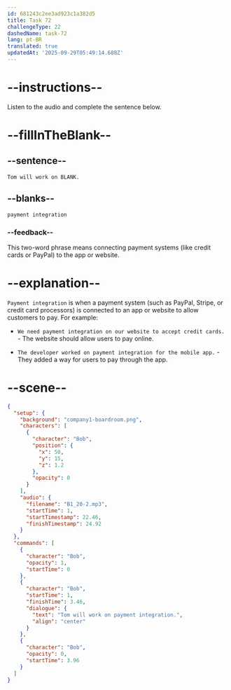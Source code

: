 ```yaml
---
id: 681243c2ee3ad923c1a382d5
title: Task 72
challengeType: 22
dashedName: task-72
lang: pt-BR
translated: true
updatedAt: '2025-09-29T05:49:14.688Z'
---
```


<!-- (Audio) Bob: Tom will work on payment integration. -->

# --instructions--

Listen to the audio and complete the sentence below.

# --fillInTheBlank--

## --sentence--

`Tom will work on BLANK.`

## --blanks--

`payment integration`

### --feedback--

This two-word phrase means connecting payment systems (like credit cards or PayPal) to the app or website.

# --explanation--

`Payment integration` is when a payment system (such as PayPal, Stripe, or credit card processors) is connected to an app or website to allow customers to pay. For example:

- `We need payment integration on our website to accept credit cards.` - The website should allow users to pay online.

- `The developer worked on payment integration for the mobile app.` - They added a way for users to pay through the app.

# --scene--

```json
{
  "setup": {
    "background": "company1-boardroom.png",
    "characters": [
      {
        "character": "Bob",
        "position": {
          "x": 50,
          "y": 15,
          "z": 1.2
        },
        "opacity": 0
      }
    ],
    "audio": {
      "filename": "B1_20-2.mp3",
      "startTime": 1,
      "startTimestamp": 22.46,
      "finishTimestamp": 24.92
    }
  },
  "commands": [
    {
      "character": "Bob",
      "opacity": 1,
      "startTime": 0
    },
    {
      "character": "Bob",
      "startTime": 1,
      "finishTime": 3.46,
      "dialogue": {
        "text": "Tom will work on payment integration.",
        "align": "center"
      }
    },
    {
      "character": "Bob",
      "opacity": 0,
      "startTime": 3.96
    }
  ]
}
```

